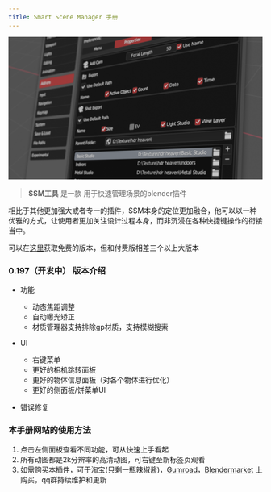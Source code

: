 ```yaml
---
title: Smart Scene Manager 手册 
---
```


**![page](images/page.png)**



> **SSM工具** 是一款 用于快速管理场景的blender插件

相比于其他更加强大或者专一的插件，SSM本身的定位更加融合，他可以以一种优雅的方式，让使用者更加关注设计过程本身，而非沉浸在各种快捷键操作的衔接当中。

可以在[这里](https://github.com/atticus-lv/Smart-Scene-Manager_Free)获取免费的版本，但和付费版相差三个以上大版本


### 0.197（开发中） 版本介绍

+ 功能
    + 动态焦距调整
    + 自动曝光矫正
    + 材质管理器支持排除gp材质，支持模糊搜索
    
+ UI
    + 右键菜单
    + 更好的相机跳转面板
    + 更好的物体信息面板（对各个物体进行优化）
    + 更好的侧面板/饼菜单UI

+ 错误修复


### 本手册网站的使用方法

1. 点击左侧面板查看不同功能，可从快速上手看起
2. 所有动图都是2k分辨率的高清动图，可右键至新标签页观看
3. 如需购买本插件，可于淘宝(只剩一瓶辣椒酱)，[Gumroad](https://gumroad.com/l/smartscenemanager)，[Blendermarket](https://blendermarket.com/products/smart-scene-manger) 上购买，qq群持续维护和更新







